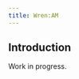 ```yaml
---
title: Wren:AM
---
```


<project-logo src="/wrenam-logo.png" alt="Wren:AM logo" />


## Introduction

Work in progress.
